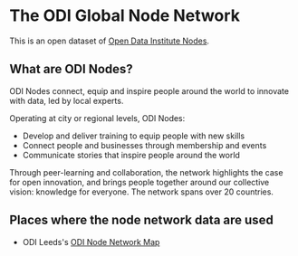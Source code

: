 # The ODI Global Node Network

This is an open dataset of [Open Data Institute Nodes](https://theodi.org/nodes/).

## What are ODI Nodes?

ODI Nodes connect, equip and inspire people around the world to innovate with data, led by local experts.

Operating at city or regional levels, ODI Nodes:
  * Develop and deliver training to equip people with new skills
  * Connect people and businesses through membership and events
  * Communicate stories that inspire people around the world

Through peer-learning and collaboration, the network highlights the case for open innovation, and brings people together around our collective vision: knowledge for everyone. The network spans over 20 countries. 

## Places where the node network data are used

  * ODI Leeds's [ODI Node Network Map](https://odileeds.org/about/odi-nodes/)
